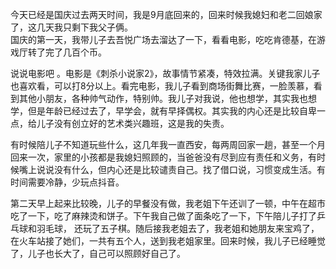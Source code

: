 今天已经是国庆过去两天时间，我是9月底回来的，回来时候我媳妇和老二回娘家了，这几天我只剩下我父子俩。  
国庆的第一天，我带儿子去吾悦广场去溜达了一下，看看电影，吃吃肯德基，在游戏厅转了完了几百个币。

说说电影吧 。电影是《刺杀小说家2》，故事情节紧凑，特效拉满。关键我家儿子也喜欢看，可以打8分以上。看完电影，我儿子看到商场街舞比赛，一脸羡慕，看到其他小朋友，各种帅气动作，特别帅。我儿子对我说，他也想学，其实我也想学，但是年龄已经过去了，早学会，就有早择偶权。其实我的内心还是比较自卑一点，给儿子没有创立好的艺术类兴趣班，这是我的失责。

有时候陪儿子不知道玩些什么，这几年我一直西安，每两周回家一趟，甚至一个月回来一次，家里的小孩都是我媳妇照顾的，当爸爸没有尽到应有责任和义务，有时候嘴上说说没有什么，但内心还是比较谴责自己。找了借口说，习惯变成生活。有时间需要冷静，少玩点抖音。

第二天早上起来比较晚，儿子的早餐没有做，我老姐下午还训了一顿，中午在超市吃了一下，吃了麻辣烫和饼子。下午我自己做了面条吃了一下，下午陪儿子打了乒乓球和羽毛球， 还玩了五子棋。随后接我老姐去了，我老姐和她朋友来宝鸡了，在火车站接了她们，一共有五个人，送到我老姐家里。回来时候，我儿子已经睡觉了，儿子也长大了，自己可以照顾好自己了。


